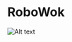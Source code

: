 RoboWok
===================================================================
<!--- Replace first line with:  [RoboWok](http://diwo.bq.com/robowok/) --->
![Alt text](http://diwo.bq.com/wp-content/uploads/2015/01/unnamed.jpg)

